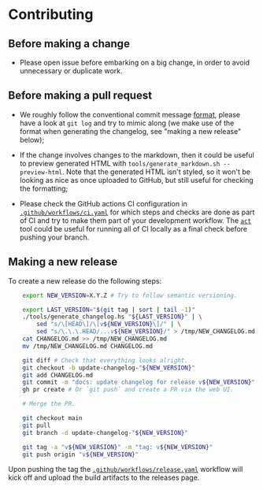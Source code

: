 # Contributing

## Before making a change

* Please open issue before embarking on a big change, in order to avoid
  unnecessary or duplicate work.

## Before making a pull request

* We roughly follow the conventional commit message
  [format](https://www.conventionalcommits.org/en/v1.0.0/), please have a look
  at `git log` and try to mimic along (we make use of the format when generating
  the changelog, see "making a new release" below);

* If the change involves changes to the markdown, then it could be useful to
  preview generated HTML with `tools/generate_markdown.sh --preview-html`. Note
  that the generated HTML isn't styled, so it won't be looking as nice as once
  uploaded to GitHub, but still useful for checking the formatting;

* Please check the GitHub actions CI configuration in
  [`.github/workflows/ci.yaml`](./workflows/ci.yaml) for which steps and checks
  are done as part of CI and try to make them part of your development workflow.
  The [`act`](https://github.com/nektos/act) tool could be useful for running
  all of CI locally as a final check before pushing your branch.

## Making a new release

To create a new release do the following steps:

```bash
    export NEW_VERSION=X.Y.Z # Try to follow semantic versioning.

    export LAST_VERSION="$(git tag | sort | tail -1)"
    ./tools/generate_changelog.hs "${LAST_VERSION}" | \
        sed "s/\[HEAD\]/\[v${NEW_VERSION}\]/" | \
        sed "s/\.\.\.HEAD/...v${NEW_VERSION}/" > /tmp/NEW_CHANGELOG.md
    cat CHANGELOG.md >> /tmp/NEW_CHANGELOG.md
    mv /tmp/NEW_CHANGELOG.md CHANGELOG.md

    git diff # Check that everything looks alright.
    git checkout -b update-changelog-"${NEW_VERSION}"
    git add CHANGELOG.md
    git commit -m "docs: update changelog for release v${NEW_VERSION}"
    gh pr create # Or `git push` and create a PR via the web UI.

    # Merge the PR.

    git checkout main
    git pull
    git branch -d update-changelog-"${NEW_VERSION}"

    git tag -a "v${NEW_VERSION}" -m "tag: v${NEW_VERSION}"
    git push origin "v${NEW_VERSION}"
```

Upon pushing the tag the
[`.github/workflows/release.yaml`](./workflows/release.yaml) workflow will kick
off and upload the build artifacts to the releases page.
